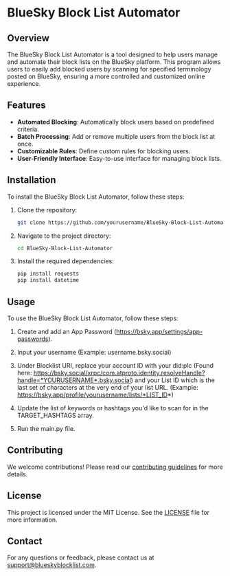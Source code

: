 # BlueSky Block List Automator

## Overview

The BlueSky Block List Automator is a tool designed to help users manage and automate their block lists on the BlueSky platform. This program allows users to easily add blocked users by scanning for specified terminology posted on BlueSky, ensuring a more controlled and customized online experience.

## Features

- **Automated Blocking**: Automatically block users based on predefined criteria.
- **Batch Processing**: Add or remove multiple users from the block list at once.
- **Customizable Rules**: Define custom rules for blocking users.
- **User-Friendly Interface**: Easy-to-use interface for managing block lists.

## Installation

To install the BlueSky Block List Automator, follow these steps:

1. Clone the repository:
    ```sh
    git clone https://github.com/yourusername/BlueSky-Block-List-Automator.git
    ```
2. Navigate to the project directory:
    ```sh
    cd BlueSky-Block-List-Automator
    ```
3. Install the required dependencies:
    ```sh
    pip install requests
    pip install datetime
    ```

## Usage

To use the BlueSky Block List Automator, follow these steps:

1. Create and add an App Password 
(https://bsky.app/settings/app-passwords).

2. Input your username 
(Example: username.bsky.social)

3. Under Blocklist URI, replace your account ID with your did:plc
 (Found here: https://bsky.social/xrpc/com.atproto.identity.resolveHandle?handle=*YOURUSERNAME*.bsky.social) 
 and your List ID which is the last set of characters at the very end of your list URL. 
 (Example: https://bsky.app/profile/yourusername/lists/*LIST_ID*)

4. Update the list of keywords or hashtags you'd like to scan for in the TARGET_HASHTAGS array.

5. Run the main.py file.

## Contributing

We welcome contributions! Please read our [contributing guidelines](CONTRIBUTING.md) for more details.

## License

This project is licensed under the MIT License. See the [LICENSE](LICENSE) file for more information.

## Contact

For any questions or feedback, please contact us at support@blueskyblocklist.com.
